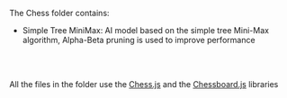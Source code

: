The Chess folder contains:

- Simple Tree MiniMax: AI model based on the simple tree Mini-Max algorithm, Alpha-Beta pruning is used to improve performance 

<br></br>

All the files in the folder use the [Chess.js](https://github.com/jhlywa/chess.js/) and the [Chessboard.js](https://chessboardjs.com/) libraries 
